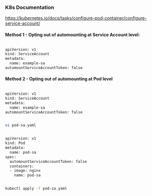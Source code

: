 ### K8s Documentation

https://kubernetes.io/docs/tasks/configure-pod-container/configure-service-account/

#### Method 1 - Opting out of automounting at Service Account level:

```sh

apiVersion: v1
kind: ServiceAccount
metadata:
  name: example-sa
automountServiceAccountToken: false

```

#### Method 2 - Opting out of automounting at Pod level

```sh

apiVersion: v1
kind: ServiceAccount
metadata:
  name: example-sa
automountServiceAccountToken: false

```

```sh

vi pod-sa.yaml

```

```sh

apiVersion: v1
kind: Pod
metadata:
  name: pod-sa
spec:
  automountServiceAccountToken: false
  containers:
  - image: nginx
    name: pod-sa

```

```sh

kubectl apply -f pod-sa.yaml

```

